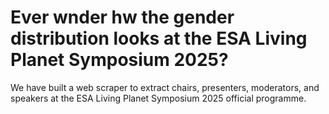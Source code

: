 # Ever wnder hw the gender distribution looks at the ESA Living Planet Symposium 2025?
We have built a web scraper to extract chairs, presenters, moderators, and speakers at the ESA Living Planet Symposium 2025 official programme. 
